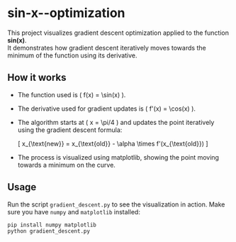 # sin-x--optimization

This project visualizes gradient descent optimization applied to the function **sin(x)**.  
It demonstrates how gradient descent iteratively moves towards the minimum of the function using its derivative.

## How it works

- The function used is \( f(x) = \sin(x) \).
- The derivative used for gradient updates is \( f'(x) = \cos(x) \).
- The algorithm starts at \( x = \pi/4 \) and updates the point iteratively using the gradient descent formula:
  
  \[
  x_{\text{new}} = x_{\text{old}} - \alpha \times f'(x_{\text{old}})
  \]

- The process is visualized using matplotlib, showing the point moving towards a minimum on the curve.

## Usage

Run the script `gradient_descent.py` to see the visualization in action. Make sure you have `numpy` and `matplotlib` installed:

```bash
pip install numpy matplotlib
python gradient_descent.py